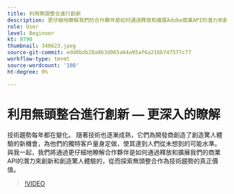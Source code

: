 ```yaml
---
title: 利用無頭整合進行創新
description: 更仔細地瞭解我們的合作夥伴是如何通過釋放和擴展Adobe商業API的潛力來創新和創造經驗的。
role: User
level: Beginner
kt: 9790
thumbnail: 340623.jpeg
source-git-commit: edd0bdb28a9b3d065a64a95af6a216b747577c77
workflow-type: tm+mt
source-wordcount: '108'
ht-degree: 0%

---
```


# 利用無頭整合進行創新 — 更深入的瞭解

技術趨勢每年都在變化。 隨著技術也逐漸成熟，它們為開發商創造了創造驚人體驗的新機會，為他們的獨特客戶量身定做，使其達到人們從未想到的可能水準。 與我一起，我們將通過更仔細地瞭解合作夥伴是如何通過釋放和擴展我們的商業API的潛力來創新和創造驚人體驗的，從而探索無頭整合作為技術趨勢的真正價值。

>[!VIDEO](https://video.tv.adobe.com/v/340623/?quality=12&learn=on)
